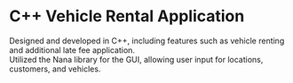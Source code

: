 # C++ Vehicle Rental Application
Designed and developed in C++, including features such as vehicle renting and additional late fee application.  
Utilized the Nana library for the GUI, allowing user input for locations, customers, and vehicles.  
 
